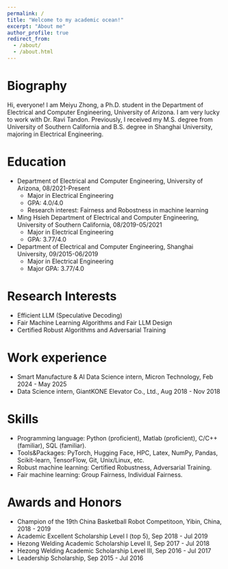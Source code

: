 ```yaml
---
permalink: /
title: "Welcome to my academic ocean!"
excerpt: "About me"
author_profile: true
redirect_from: 
  - /about/
  - /about.html
---
```


Biography
=========
Hi, everyone! I am Meiyu Zhong, a Ph.D. student in the Department of Electrical and Computer Engineering, University of Arizona. I am very lucky to work with Dr. Ravi Tandon. Previously, I received my M.S. degree from University of Southern California and B.S. degree in Shanghai University, majoring in Electrical Engineering. 


Education
=========
* Department of Electrical and Computer Engineering, University of Arizona, 08/2021-Present
  * Major in Electrical Engineering
  * GPA: 4.0/4.0
  * Research interest: Fairness and Robostness in machine learning
* Ming Hsieh Department of Electrical and Computer Engineering, University of Southern California, 08/2019-05/2021
  * Major in Electrical Engineering
  * GPA: 3.77/4.0
* Department of Electrical and Computer Engineering, Shanghai University, 09/2015-06/2019
  * Major in Electrical Engineering
  * Major GPA: 3.77/4.0

Research Interests
===================
* Efficient LLM (Speculative Decoding)
* Fair Machine Learning Algorithms and Fair LLM Design
* Certified Robust Algorithms and Adversarial Training


Work experience
===============
* Smart Manufacture & AI Data Science intern, Micron Technology,  Feb 2024 - May 2025
* Data Science intern, GiantKONE Elevator Co., Ltd., Aug 2018 - Nov 2018


Skills
======
* Programming language: Python (proficient), Matlab (proficient), C/C++ (familiar), SQL (familiar). 
*	Tools&Packages: PyTorch, Hugging Face, HPC, Latex, NumPy, Pandas, Scikit-learn, TensorFlow, Git, Unix/Linux, etc.
*	Robust machine learning: Certified Robustness, Adversarial Training.
*	Fair machine learning: Group Fairness, Individual Fairness.


Awards and Honors
=================
* Champion of the 19th China Basketball Robot Competitoon, Yibin, China, 2018 - 2019
* Academic Excellent Scholarship Level I (top 5), Sep 2018 - Jul 2019
* Hezong Welding Academic Scholarship Level II, Sep 2017 - Jul 2018
* Hezong Welding Academic Scholarship Level III, Sep 2016 - Jul 2017
* Leadership Scholarship, Sep 2015 - Jul 2016



